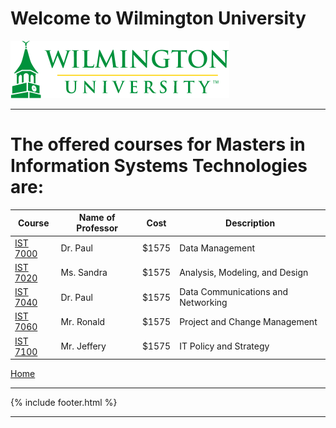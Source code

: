 # Welcome to Wilmington University

![Image](Images/wilmu-logo.png "Welcome to Wilmington University")

---

# The offered courses for Masters in  Information Systems Technologies are:

|Course | Name of Professor |Cost | Description|
|---    | ---               | --- | ---|
| [IST 7000](ist7000.md) | Dr. Paul | $1575| Data Management|
| [IST 7020](ist7020.md) | Ms. Sandra | $1575| Analysis, Modeling, and Design|
| [IST 7040](ist7040.md) |Dr. Paul | $1575| Data Communications and Networking|
| [IST 7060](ist7060.md)| Mr. Ronald| $1575| Project and Change Management|
| [IST 7100](ist7100.md) | Mr. Jeffery| $1575 |IT Policy and Strategy|


[Home](https://tuojeanbaptiste.github.io/TeamC/)

---

{% include footer.html %}

---
